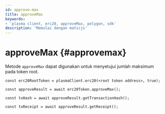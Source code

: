 ```yaml
---
id: approve-max
title: approveMax
keywords:
- 'plasma client, erc20, approveMax, polygon, sdk'
description: 'Memulai dengan maticjs'
---
```


# approveMax {#approvemax}

Metode `approveMax` dapat digunakan untuk menyetujui jumlah maksimum pada token root.

```
const erc20RootToken = plasmaClient.erc20(<root token address>, true);

const approveResult = await erc20Token.approveMax();

const txHash = await approveResult.getTransactionHash();

const txReceipt = await approveResult.getReceipt();

```
